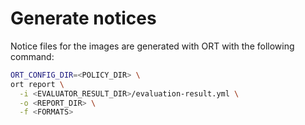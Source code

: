 # Generate notices

Notice files for the images are generated with ORT with the following command:

```bash
ORT_CONFIG_DIR=<POLICY_DIR> \
ort report \
  -i <EVALUATOR_RESULT_DIR>/evaluation-result.yml \
  -o <REPORT_DIR> \
  -f <FORMATS>
```
